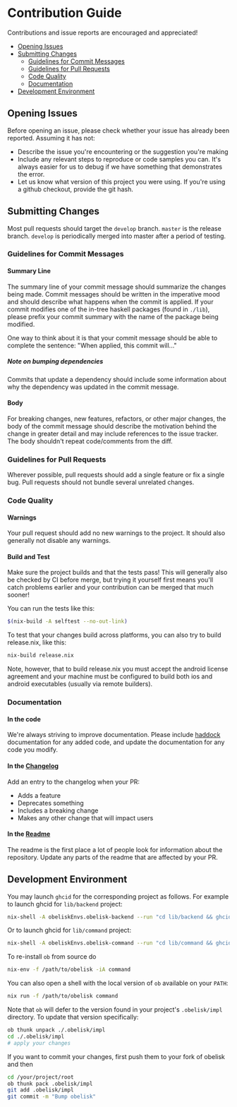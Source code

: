 # Contribution Guide

Contributions and issue reports are encouraged and appreciated!

- [Opening Issues](#opening-issues)
- [Submitting Changes](#submitting-changes)
  - [Guidelines for Commit Messages](#guidelines-for-commit-messages)
  - [Guidelines for Pull Requests](#guidelines-for-pull-requests)
  - [Code Quality](#code-quality)
  - [Documentation](#documentation)
- [Development Environment](#development-environment)

## Opening Issues

Before opening an issue, please check whether your issue has already been reported. Assuming it has not:

* Describe the issue you're encountering or the suggestion you're making
* Include any relevant steps to reproduce or code samples you can. It's always easier for us to debug if we have something that demonstrates the error.
* Let us know what version of this project you were using. If you're using a github checkout, provide the git hash.

## Submitting Changes

Most pull requests should target the `develop` branch. `master` is the release branch. `develop` is periodically merged into master after a period of testing.

### Guidelines for Commit Messages

#### Summary Line
The summary line of your commit message should summarize the changes being made. Commit messages should be written in the imperative mood and should describe what happens when the commit is applied. If your commit modifies one of the in-tree haskell packages (found in `./lib`), please prefix your commit summary with the name of the package being modified.

One way to think about it is that your commit message should be able to complete the sentence:
"When applied, this commit will..."

##### Note on bumping dependencies
Commits that update a dependency should include some information about why the dependency was updated in the commit message.

#### Body
For breaking changes, new features, refactors, or other major changes, the body of the commit message should describe the motivation behind the change in greater detail and may include references to the issue tracker. The body shouldn't repeat code/comments from the diff.

### Guidelines for Pull Requests

Wherever possible, pull requests should add a single feature or fix a single bug. Pull requests should not bundle several unrelated changes.


### Code Quality

#### Warnings

Your pull request should add no new warnings to the project. It should also generally not disable any warnings.

#### Build and Test

Make sure the project builds and that the tests pass! This will generally also be checked by CI before merge, but trying it yourself first means you'll catch problems earlier and your contribution can be merged that much sooner!

You can run the tests like this:
```bash
$(nix-build -A selftest --no-out-link)
```

To test that your changes build across platforms, you can also try to build release.nix, like this:
```bash
nix-build release.nix
```

Note, however, that to build release.nix you must accept the android license agreement and your machine must be configured to build both ios and android executables (usually via remote builders).


### Documentation

#### In the code
We're always striving to improve documentation. Please include [haddock](https://haskell-haddock.readthedocs.io/en/latest/index.html) documentation for any added code, and update the documentation for any code you modify.

#### In the [Changelog](ChangeLog.md)
Add an entry to the changelog when your PR:
* Adds a feature
* Deprecates something
* Includes a breaking change
* Makes any other change that will impact users

#### In the [Readme](README.md)
The readme is the first place a lot of people look for information about the repository. Update any parts of the readme that are affected by your PR.


## Development Environment

You may launch `ghcid` for the corresponding project as follows. For example to launch ghcid for `lib/backend` project:

```bash
nix-shell -A obeliskEnvs.obelisk-backend --run "cd lib/backend && ghcid"
```

Or to launch ghcid for `lib/command` project:

```bash
nix-shell -A obeliskEnvs.obelisk-command --run "cd lib/command && ghcid"
```

To re-install `ob` from source do
```bash
nix-env -f /path/to/obelisk -iA command
```

You can also open a shell with the local version of `ob` available on your `PATH`:

```bash
nix run -f /path/to/obelisk command
```


Note that `ob` will defer to the version found in your project's `.obelisk/impl` directory. To update that version specifically:

```bash
ob thunk unpack ./.obelisk/impl
cd ./.obelisk/impl
# apply your changes
```

If you want to commit your changes, first push them to your fork of obelisk and then

```bash
cd /your/project/root
ob thunk pack .obelisk/impl
git add .obelisk/impl
git commit -m "Bump obelisk"
```
